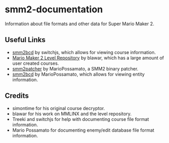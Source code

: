# smm2-documentation
Information about file formats and other data for Super Mario Maker 2.

## Useful Links
- [smm2bcd](https://switchjs.github.io/smm2bcd/) by switchjs, which allows for viewing course information.
- [Mario Maker 2 Level Repository](https://tinfoil.io/MarioMaker/) by blawar, which has a large amount of user created courses.
- [smm2patcher](https://github.com/MarioPossamato/smm2patcher) by MarioPossamato, a SMM2 binary patcher.
- [smm2bcd](https://github.com/MarioPossamato/smm2bcd) by MarioPossamato, which allows for viewing entity information.

## Credits
- simontime for his original course decryptor.
- blawar for his work on MMLINX and the level repository.
- Treeki and switchjs for help with documenting course file format information.
- Mario Possamato for documenting enemy/edit database file format information.

